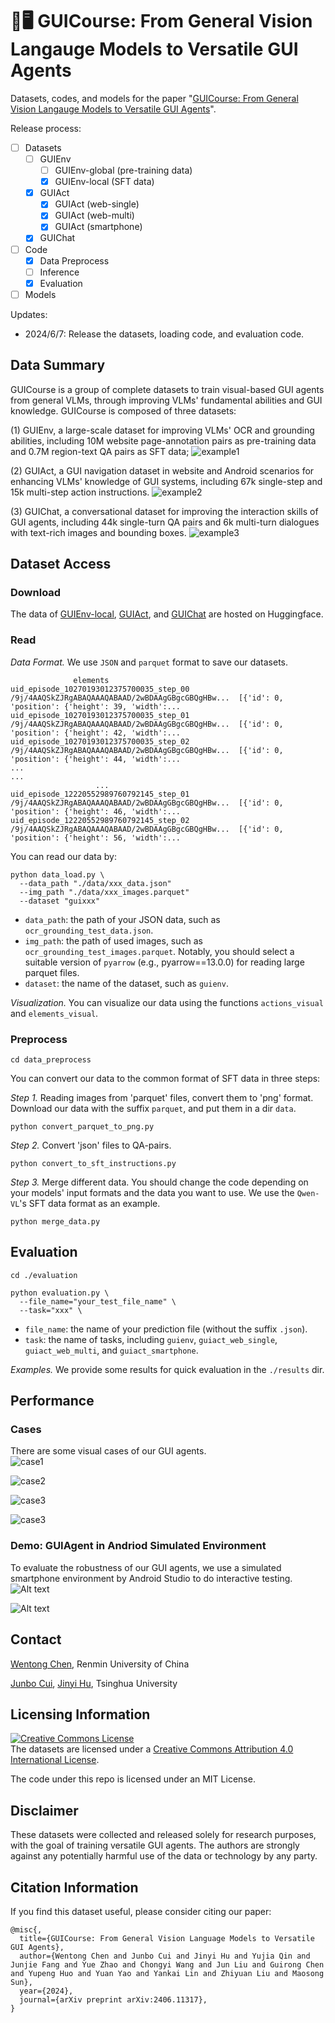 # 📱🖥️ GUICourse: From General Vision Langauge Models to Versatile GUI Agents 

Datasets, codes, and models for the paper "[GUICourse: From General Vision Langauge Models to Versatile GUI Agents](https://arxiv.org/abs/2406.11317)".

Release process:
- [ ] Datasets
  - [ ] GUIEnv
    - [ ] GUIEnv-global (pre-training data)
    - [x] GUIEnv-local (SFT data)
  - [x] GUIAct
    - [x] GUIAct (web-single)
    - [x] GUIAct (web-multi)
    - [x] GUIAct (smartphone)
  - [x] GUIChat
- [ ] Code
  - [x] Data Preprocess
  - [ ] Inference
  - [x] Evaluation
- [ ] Models

Updates:
- 2024/6/7: Release the datasets, loading code, and evaluation code.


## Data Summary

GUICourse is a group of complete datasets to train visual-based GUI agents from general VLMs, through improving VLMs' fundamental abilities and GUI knowledge. GUICourse is composed of three datasets: 

(1) GUIEnv, a large-scale dataset for improving VLMs' OCR and grounding abilities, including 10M website page-annotation pairs as pre-training data and 0.7M region-text QA pairs as SFT data; 
![example1](./assets/GUIEnv-example.svg)

(2) GUIAct, a GUI navigation dataset in website and Android scenarios for enhancing VLMs' knowledge of GUI systems, including 67k single-step and 15k multi-step action instructions. 
![example2](./assets/GUIAct-example.svg)

(3) GUIChat, a conversational dataset for improving the interaction skills of GUI agents, including 44k single-turn QA pairs and 6k multi-turn dialogues with text-rich images and bounding boxes.
![example3](./assets/GUIChat-example.svg)


## Dataset Access

### Download
The data of [GUIEnv-local](https://huggingface.co/datasets/yiye2023/GUIEnv), [GUIAct](https://huggingface.co/datasets/yiye2023/GUIAct), and [GUIChat](https://huggingface.co/datasets/yiye2023/GUIChat) are hosted on Huggingface.

### Read
*Data Format.* 
We use `JSON` and `parquet` format to save our datasets.
```
              elements
uid_episode_10270193012375700035_step_00  /9j/4AAQSkZJRgABAQAAAQABAAD/2wBDAAgGBgcGBQgHBw...  [{'id': 0, 'position': {'height': 39, 'width':...
uid_episode_10270193012375700035_step_01  /9j/4AAQSkZJRgABAQAAAQABAAD/2wBDAAgGBgcGBQgHBw...  [{'id': 0, 'position': {'height': 42, 'width':...
uid_episode_10270193012375700035_step_02  /9j/4AAQSkZJRgABAQAAAQABAAD/2wBDAAgGBgcGBQgHBw...  [{'id': 0, 'position': {'height': 44, 'width':...
...                                                                                     ...
                   ...
uid_episode_12220552989760792145_step_01  /9j/4AAQSkZJRgABAQAAAQABAAD/2wBDAAgGBgcGBQgHBw...  [{'id': 0, 'position': {'height': 46, 'width':...
uid_episode_12220552989760792145_step_02  /9j/4AAQSkZJRgABAQAAAQABAAD/2wBDAAgGBgcGBQgHBw...  [{'id': 0, 'position': {'height': 56, 'width':...
```
You can read our  data by:
```
python data_load.py \
  --data_path "./data/xxx_data.json"
  --img_path "./data/xxx_images.parquet"
  --dataset "guixxx"

```
- `data_path`: the path of your JSON data, such as `ocr_grounding_test_data.json`.
- `img_path`:  the path of used images, such as `ocr_grounding_test_images.parquet`. Notably, you should select a suitable version of `pyarrow` (e.g., pyarrow==13.0.0) for reading large parquet files.
- `dataset`: the name of the dataset, such as `guienv`.

*Visualization.*
You can visualize our data using the functions `actions_visual` and `elements_visual`.

### Preprocess
```
cd data_preprocess
```
You can convert our data to the common format of SFT data in three steps: 

*Step 1.* Reading images from 'parquet' files, convert them to 'png' format.
Download our data with the suffix `parquet`, and put them in a dir `data`. 
```
python convert_parquet_to_png.py
```

*Step 2.* Convert 'json' files to QA-pairs.
```
python convert_to_sft_instructions.py
```

*Step 3.* Merge different data.
You should change the code depending on your models' input formats and the data you want to use. We use the `Qwen-VL`'s  SFT data format as an example.
```
python merge_data.py
```

## Evaluation

```
cd ./evaluation

python evaluation.py \
  --file_name="your_test_file_name" \
  --task="xxx" \
```
- `file_name`: the name of your prediction file (without the suffix `.json`).
- `task`: the name of tasks, including `guienv`, `guiact_web_single`, `guiact_web_multi`, and `guiact_smartphone`.

*Examples.* 
We provide some results for quick evaluation in the `./results` dir.

## Performance

### Cases
There are some visual cases of our GUI agents.  
![case1](./assets/act1.svg)

![case2](./assets/act2.svg)

![case3](./assets/act3.svg)

![case3](./assets/chat1.svg)

### Demo: GUIAgent in Andriod Simulated Environment
To evaluate the robustness of our GUI agents, we use a simulated smartphone environment by Android Studio to do interactive testing.
![Alt text](./assets/v1.2.gif)

![Alt text](./assets/v2.2.gif)

## Contact

[Wentong Chen](mailto:cwt_0139@ruc.edu.cn), Renmin University of China

[Junbo Cui](mailto:cuijb2000@gmail.com), [Jinyi Hu](mailto:hu-jy21@mails.tsinghua.edu.cn), Tsinghua University


## Licensing Information

<a rel="license" href="http://creativecommons.org/licenses/by/4.0/"><img alt="Creative Commons License" style="border-width:0" src="https://i.creativecommons.org/l/by/4.0/88x31.png" /></a><br />The datasets are licensed under a <a rel="license" href="http://creativecommons.org/licenses/by/4.0/">Creative Commons Attribution 4.0 International License</a>.

The code under this repo is licensed under an MIT License.

## Disclaimer

These datasets were collected and released solely for research purposes, with the goal of training versatile GUI agents. The authors are strongly against any potentially harmful use of the data or technology by any party. 

## Citation Information

If you find this dataset useful, please consider citing our paper:

```
@misc{,
  title={GUICourse: From General Vision Language Models to Versatile GUI Agents},
  author={Wentong Chen and Junbo Cui and Jinyi Hu and Yujia Qin and Junjie Fang and Yue Zhao and Chongyi Wang and Jun Liu and Guirong Chen and Yupeng Huo and Yuan Yao and Yankai Lin and Zhiyuan Liu and Maosong Sun},
  year={2024},
  journal={arXiv preprint arXiv:2406.11317},
}
```
